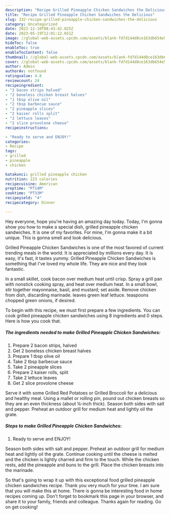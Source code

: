 ```yaml
---
description: "Recipe Grilled Pineapple Chicken Sandwiches the Delicious"
title: "Recipe Grilled Pineapple Chicken Sandwiches the Delicious"
slug: 332-recipe-grilled-pineapple-chicken-sandwiches-the-delicious
category: Uncategorized
date: 2022-12-10T08:43:42.025Z
date: 2023-05-19T12:01:12.651Z
image: //global-web-assets.cpcdn.com/assets/blank-fd7d144d8ce163db654e5a02c40b08a2775adb7897d16e4062681dc7e1b2800f.png
hideToc: false
enableToc: true
enableTocContent: false
thumbnail: //global-web-assets.cpcdn.com/assets/blank-fd7d144d8ce163db654e5a02c40b08a2775adb7897d16e4062681dc7e1b2800f.png
cover: //global-web-assets.cpcdn.com/assets/blank-fd7d144d8ce163db654e5a02c40b08a2775adb7897d16e4062681dc7e1b2800f.png
author: Admin
authorAv: notfound
ratingvalue: 4.8
reviewcount: 24
recipeingredient:
- "2 bacon strips halved"
- "2 boneless chicken breast halves"
- "1 tbsp olive oil"
- "2 tbsp barbecue sauce"
- "2 pineapple slices"
- "2 kaiser rolls split"
- "2 lettuce leaves"
- "2 slice provolone cheese"
recipeinstructions:

- "Ready to serve and ENJOY!"
categories:
- Recipe
tags:
- grilled
- pineapple
- chicken

katakunci: grilled pineapple chicken 
nutrition: 223 calories
recipecuisine: American
preptime: "PT14M"
cooktime: "PT33M"
recipeyield: "4"
recipecategory: Dinner

---
```



Hey everyone, hope you're having an amazing day today. Today, I'm gonna show you how to make a special dish, grilled pineapple chicken sandwiches. It is one of my favorites. For mine, I'm gonna make it a bit unique. This is gonna smell and look delicious.

Grilled Pineapple Chicken Sandwiches is one of the most favored of current trending meals in the world. It is appreciated by millions every day. It is easy, it's fast, it tastes yummy. Grilled Pineapple Chicken Sandwiches is something that I've loved my whole life. They are nice and they look fantastic.

In a small skillet, cook bacon over medium heat until crisp. Spray a grill pan with nonstick cooking spray, and heat over medium heat. In a small bowl, stir together mayonnaise, basil, and mustard; set aside. Remove chicken from dish, discarding marinade. leaves green leaf lettuce. teaspoons chopped green onions, if desired.


To begin with this recipe, we must first prepare a few ingredients. You can cook grilled pineapple chicken sandwiches using 8 ingredients and 0 steps. Here is how you cook that.

<!--inarticleads1-->

##### The ingredients needed to make Grilled Pineapple Chicken Sandwiches:

1. Prepare 2 bacon strips, halved
1. Get 2 boneless chicken breast halves
1. Prepare 1 tbsp olive oil
1. Take 2 tbsp barbecue sauce
1. Take 2 pineapple slices
1. Prepare 2 kaiser rolls, split
1. Take 2 lettuce leaves
1. Get 2 slice provolone cheese


Serve it with some Grilled Red Potatoes or Grilled Broccoli for a delicious and healthy meal. Using a mallet or rolling pin, pound out chicken breasts so they are an even thickness (about ¼-inch thick). Season both sides with salt and pepper. Preheat an outdoor grill for medium heat and lightly oil the grate. 

<!--inarticleads2-->

##### Steps to make Grilled Pineapple Chicken Sandwiches:


1. Ready to serve and ENJOY!

Season both sides with salt and pepper. Preheat an outdoor grill for medium heat and lightly oil the grate. Continue cooking until the cheese is melted and the chicken is lightly charred and firm to the touch. While the chicken rests, add the pineapple and buns to the grill. Place the chicken breasts into the marinade. 

So that's going to wrap it up with this exceptional food grilled pineapple chicken sandwiches recipe. Thank you very much for your time. I am sure that you will make this at home. There is gonna be interesting food in home recipes coming up. Don't forget to bookmark this page in your browser, and share it to your family, friends and colleague. Thanks again for reading. Go on get cooking!
